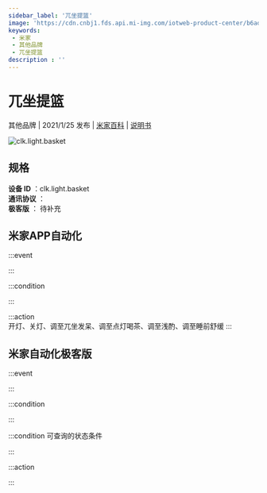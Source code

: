 ```yaml
---
sidebar_label: '兀坐提篮'
image: 'https://cdn.cnbj1.fds.api.mi-img.com/iotweb-product-center/b6ad059731081fae8809e84b0db81fd4_实物图168x168.png?GalaxyAccessKeyId=AKVGLQWBOVIRQ3XLEW&Expires=9223372036854775807&Signature=ff7b5q62C2jNw08GDR969Kfcqdc='
keywords: 
 - 米家
 - 其他品牌
 - 兀坐提篮
description : ''
---
```

# 兀坐提篮

其他品牌 | 2021/1/25 发布 | [米家百科](https://home.mi.com/webapp/content/baike/product/index.html?model=clk.light.basket) | [说明书](https://home.mi.com/views/introduction.html?model=clk.light.basket&region=cn)

![clk.light.basket](https://cdn.cnbj1.fds.api.mi-img.com/iotweb-product-center/b6ad059731081fae8809e84b0db81fd4_实物图168x168.png?GalaxyAccessKeyId=AKVGLQWBOVIRQ3XLEW&Expires=9223372036854775807&Signature=ff7b5q62C2jNw08GDR969Kfcqdc=)

## 规格  
> 
**设备 ID** ：clk.light.basket  
**通讯协议** ：  
**极客版**  ： 待补充 


## 米家APP自动化  

:::event  

:::

:::condition  

:::

:::action   
开灯、关灯、调至兀坐发呆、调至点灯喝茶、调至浅酌、调至睡前舒缓
:::

## 米家自动化极客版  

:::event  

:::

:::condition  

:::

:::condition 可查询的状态条件  

:::

:::action  

:::

        
